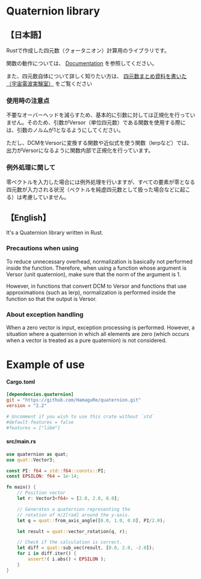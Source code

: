 # Quaternion library

## 【日本語】

Rustで作成した四元数（クォータニオン）計算用のライブラリです。

関数の動作については、
[Documentation](./target/doc/quaternion/index.html)
を参照してください。

また、四元数自体について詳しく知りたい方は、
[四元数まとめ資料を書いた（宇宙電波実験室）](https://space-denpa.jp/2019/03/26/quaternion-doc/)
をご覧ください

### 使用時の注意点

不要なオーバーヘッドを減らすため、基本的に引数に対しては正規化を行っていません。そのため、引数がVersor（単位四元数）である関数を使用する際には、引数のノルムが1となるようにしてください。

ただし、DCMをVersorに変換する関数や近似式を使う関数（lerpなど）では、出力がVersorになるように関数内部で正規化を行っています。

### 例外処理に関して

 零ベクトルを入力した場合には例外処理を行いますが、すべての要素が零となる四元数が入力される状況（ベクトルを純虚四元数として扱った場合などに起こる）は考慮していません。

## 【English】

It's a Quaternion library written in Rust.

### Precautions when using

To reduce unnecessary overhead, normalization is basically not performed inside the function. Therefore, when using a function whose argument is Versor (unit quaternion), make sure that the norm of the argument is 1.

However, in functions that convert DCM to Versor and functions that use approximations (such as lerp), normalization is performed inside the function so that the output is Versor.

### About exception handling

When a zero vector is input, exception processing is performed. However, a situation where a quaternion in which all elements are zero (which occurs when a vector is treated as a pure quaternion) is not considered.

# Example of use

#### Cargo.toml

```toml
[dependencies.quaternion]
git = "https://github.com/HamaguRe/quaternion.git"
version = "2.2"

# Uncomment if you wish to use this crate without `std`
#default-features = false
#features = ["libm"]
```

#### src/main.rs

```rust
use quaternion as quat;
use quat::Vector3;

const PI: f64 = std::f64::consts::PI;
const EPSILON: f64 = 1e-14;

fn main() {
    // Position vector
    let r: Vector3<f64> = [2.0, 2.0, 0.0];

    // Generates a quaternion representing the
    // rotation of π/2[rad] around the y-axis.
    let q = quat::from_axis_angle([0.0, 1.0, 0.0], PI/2.0);

    let result = quat::vector_rotation(q, r);

    // Check if the calculation is correct.
    let diff = quat::sub_vec(result, [0.0, 2.0, -2.0]);
    for i in diff.iter() {
        assert!( i.abs() < EPSILON );
    }
}
```
